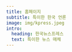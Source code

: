 ```yaml
---
title: 홈페이지
subtitle: 특이한 한국 언론
image: img/kpress.jpeg
intro:
  heading: 한국뉴스프레스
  text: 특이한 뉴스 매체
---
```

